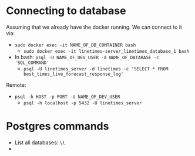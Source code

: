 # Connecting to database

Assuming that we already have the docker running. We can connect to it via:

* `sudo docker exec -it NAME_OF_DB_CONTAINER bash`
    * `sudo docker exec -it linetimes-server_linetimes_database_1 bash`
* In bash: `psql -U NAME_OF_DEV_USER -d NAME_OF_DATABASE -c 'SQL_COMMAND'`
    * `psql -U linetimes_server -d linetimes -c 'SELECT * FROM best_times_live_forecast_response_log'`

Remote:

* `psql -h HOST -p PORT -U NAME_OF_DEV_USER`
    * `psql -h localhost -p 5432 -U linetimes_server`

# Postgres commands

* List all databases: `\l`
* 